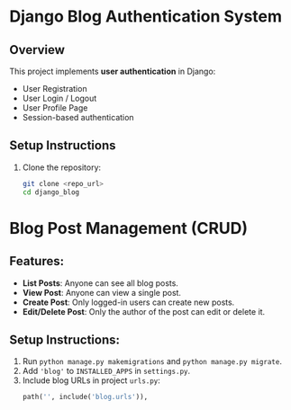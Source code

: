 # Django Blog Authentication System

##  Overview
This project implements **user authentication** in Django:
- User Registration
- User Login / Logout
- User Profile Page
- Session-based authentication

##  Setup Instructions
1. Clone the repository:
   ```bash
   git clone <repo_url>
   cd django_blog

# Blog Post Management (CRUD)

## Features:
- **List Posts**: Anyone can see all blog posts.
- **View Post**: Anyone can view a single post.
- **Create Post**: Only logged-in users can create new posts.
- **Edit/Delete Post**: Only the author of the post can edit or delete it.

## Setup Instructions:
1. Run `python manage.py makemigrations` and `python manage.py migrate`.
2. Add `'blog'` to `INSTALLED_APPS` in `settings.py`.
3. Include blog URLs in project `urls.py`:
   ```python
   path('', include('blog.urls')),